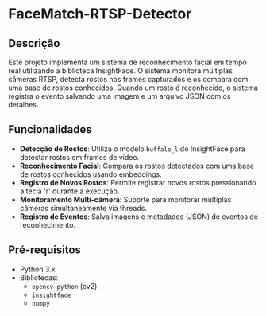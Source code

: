 # FaceMatch-RTSP-Detector

## Descrição
Este projeto implementa um sistema de reconhecimento facial em tempo real utilizando a biblioteca InsightFace. O sistema monitora múltiplas câmeras RTSP, detecta rostos nos frames capturados e os compara com uma base de rostos conhecidos. Quando um rosto é reconhecido, o sistema registra o evento salvando uma imagem e um arquivo JSON com os detalhes.

## Funcionalidades
- **Detecção de Rostos**: Utiliza o modelo `buffalo_l` do InsightFace para detectar rostos em frames de vídeo.
- **Reconhecimento Facial**: Compara os rostos detectados com uma base de rostos conhecidos usando embeddings.
- **Registro de Novos Rostos**: Permite registrar novos rostos pressionando a tecla 'r' durante a execução.
- **Monitoramento Multi-câmera**: Suporte para monitorar múltiplas câmeras simultaneamente via threads.
- **Registro de Eventos**: Salva imagens e metadados (JSON) de eventos de reconhecimento.

## Pré-requisitos
- Python 3.x
- Bibliotecas:
  - `opencv-python` (cv2)
  - `insightface`
  - `numpy`
